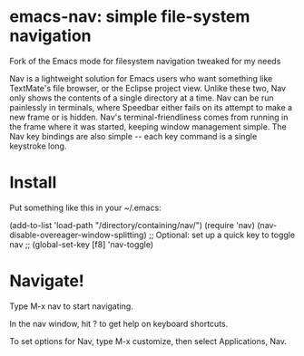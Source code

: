 emacs-nav: simple file-system navigation
========================================

Fork of the Emacs mode for filesystem navigation tweaked for my needs

Nav is a lightweight solution for Emacs users who want something like
TextMate's file browser, or the Eclipse project view. Unlike these
two, Nav only shows the contents of a single directory at a time. Nav
can be run painlessly in terminals, where Speedbar either fails on its
attempt to make a new frame or is hidden. Nav's terminal-friendliness
comes from running in the frame where it was started, keeping window
management simple. The Nav key bindings are also simple -- each
key command is a single keystroke long.

# Install
Put something like this in your ~/.emacs:

(add-to-list 'load-path "/directory/containing/nav/")
(require 'nav)
(nav-disable-overeager-window-splitting)
;; Optional: set up a quick key to toggle nav
;; (global-set-key [f8] 'nav-toggle)

# Navigate!
Type M-x nav to start navigating.

In the nav window, hit ? to get help on keyboard shortcuts.

To set options for Nav, type M-x customize, then select Applications,
Nav.

